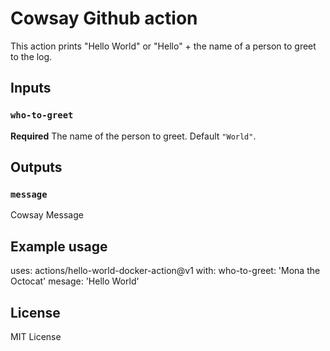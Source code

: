 # Cowsay Github action

This action prints "Hello World" or "Hello" + the name of a person to greet to the log.

## Inputs

### `who-to-greet`

**Required** The name of the person to greet. Default `"World"`.

## Outputs

### `message`

Cowsay Message

## Example usage

uses: actions/hello-world-docker-action@v1
with:
  who-to-greet: 'Mona the Octocat'
  mesage: 'Hello World'


## License

MIT License